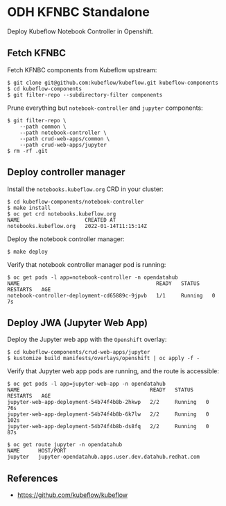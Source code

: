 # ODH KFNBC Standalone

Deploy Kubeflow Notebook Controller in Openshift.

## Fetch KFNBC

Fetch KFNBC components from Kubeflow upstream:

```shell
$ git clone git@github.com:kubeflow/kubeflow.git kubeflow-components
$ cd kubeflow-components
$ git filter-repo --subdirectory-filter components
```

Prune everything but `notebook-controller` and `jupyter` components:

```shell
$ git filter-repo \
    --path common \
    --path notebook-controller \
    --path crud-web-apps/common \
    --path crud-web-apps/jupyter
$ rm -rf .git
```

## Deploy controller manager

Install the `notebooks.kubeflow.org` CRD in your cluster:

```shell
$ cd kubeflow-components/notebook-controller
$ make install
$ oc get crd notebooks.kubeflow.org
NAME                     CREATED AT
notebooks.kubeflow.org   2022-01-14T11:15:14Z
```

Deploy the notebook controller manager:

```shell
$ make deploy
```

Verify that notebook controller manager pod is running:

```shell
$ oc get pods -l app=notebook-controller -n opendatahub
NAME                                            READY   STATUS    RESTARTS   AGE
notebook-controller-deployment-cd65889c-9jpvb   1/1     Running   0          7s
```

## Deploy JWA (Jupyter Web App)

Deploy the Jupyter web app with the `Openshift` overlay:

```shell
$ cd kubeflow-components/crud-web-apps/jupyter
$ kustomize build manifests/overlays/openshift | oc apply -f -
```

Verify that Jupyter web app pods are running, and the route is accessible:

```
$ oc get pods -l app=jupyter-web-app -n opendatahub
NAME                                          READY   STATUS    RESTARTS   AGE
jupyter-web-app-deployment-54b74f4b8b-2hkwp   2/2     Running   0          76s
jupyter-web-app-deployment-54b74f4b8b-6k7lw   2/2     Running   0          102s
jupyter-web-app-deployment-54b74f4b8b-ds8fq   2/2     Running   0          87s

$ oc get route jupyter -n opendatahub
NAME      HOST/PORT
jupyter   jupyter-opendatahub.apps.user.dev.datahub.redhat.com
```

## References

- https://github.com/kubeflow/kubeflow

